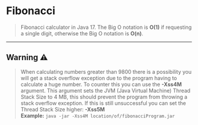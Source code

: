 # Fibonacci
> Fibonacci calculator in Java 17. The Big O notation is **O(1)** if requesting a single digit, otherwise the Big O notation is **O(n)**.

<hr/>

## Warning ⚠️
> When calculating numbers greater than 9800 there is a possibility you will get a stack overflow exception due to the program having to calculate a huge number. To counter this you can use the **-Xss4M** argument. This argument sets the JVM (Java Virtual Machine) Thread Stack Size to 4 MB, this should prevent the program from throwing a stack overflow exception. If this is still unsuccessful you can set the Thread Stack Size higher: **-Xss5M**  
**Example:** `java -jar -Xss4M location/of/fibonacciProgram.jar`
